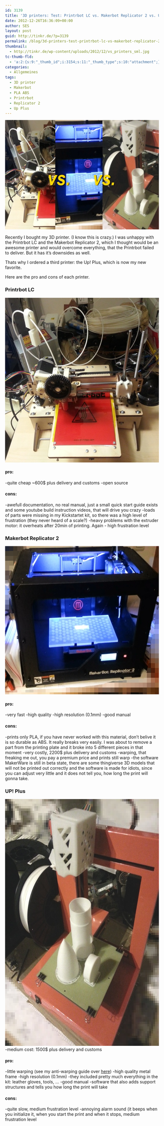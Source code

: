 ```yaml
---
id: 3139
title: '3D printers: Test: Printrbot LC vs. Makerbot Replicator 2 vs. Up! Plus'
date: 2012-12-26T16:36:09+00:00
author: SES
layout: post
guid: http://tinkr.de/?p=3139
permalink: /blog/3d-printers-test-printrbot-lc-vs-makerbot-replicator-2-vs-up/
thumbnail:
  - http://tinkr.de/wp-content/uploads/2012/12/vs_printers_sml.jpg
tc-thumb-fld:
  - 'a:2:{s:9:"_thumb_id";i:3154;s:11:"_thumb_type";s:10:"attachment";}'
categories:
  - Allgemeines
tags:
  - 3D printer
  - Makerbot
  - PLA ABS
  - Printrbot
  - Replicator 2
  - Up Plus
---
```

<img loading="lazy" src="/assets/2012/12/vs_printers.jpg" alt="3D printers" width="606" height="358" class="alignnone size-full wp-image-3154" />

Recently I bought my 3D printer. (I know this is crazy.) I was unhappy with the Printrbot LC and the Makerbot Replicator 2, which I thought would be an awesome printer and would overcome everything, that the Printrbot failed to deliver. But it has it&#8217;s downsides as well.

Thats why I ordered a third printer: the Up! Plus, which is now my new favorite.

Here are the pro and cons of each printer.

### Printrbot LC

<img loading="lazy" src="/assets/2012/08/printrbot.jpg" alt="Printrbot" width="606" height="539" class="alignnone size-full wp-image-2952" />

#### pro:

-quite cheap ~600$ plus delivery and customs
-open source

#### cons:

-awefull documentation, no real manual, just a small quick start guide exists and some youtube build instruction videos, that will drive you crazy
-loads of parts were missing in my Kickstartet kit, so there was a high level of frustration (they never heard of a scale?)
-heavy problems with the extruder motor: it overheats after 20min of printing. Again - high frustration level

### Makerbot Replicator 2

<img loading="lazy" src="/assets/2012/12/makerbot_replicator_2.jpg" alt="Makerbot Replicator 2" width="606" height="485" class="alignnone size-full wp-image-3149" />

#### pro:

-very fast
-high quality
-high resolution (0.1mm)
-good manual

#### cons:

-prints only PLA, if you have never worked with this material, don&#8217;t belive it is so durable as ABS. It really breaks very easily. I was about to remove a part from the printing plate and it broke into 5 different pieces in that moment
-very costly, 2200$ plus delivery and customs
-warping, that freaking me out, you pay a premium price and prints still warp
-the software MakerWare is still in beta state, there are some thingiverse 3D models that will not be printed out correctly and the software is made for idiots, since you can adjust very little and it does not tell you, how long the print will gonna take.

### UP! Plus

<img loading="lazy" src="/assets/2012/12/up_plus.jpg" alt="UP! Plus 3D printer" width="606" height="808" class="alignnone size-full wp-image-3147" />
-medium cost: 1500$ plus delivery and customs

#### pro:

-little warping (see my anti-warping guide over [here](http://tinkr.de/blog/3d-printer-plus-anti-warping-guide/))
-high quality metal frame
-high resolution (0.1mm)
-they included pretty much everything in the kit: leather gloves, tools, &#8230;
-good manual
-software that also adds support structures and tells you how long the print will take

#### cons:

-quite slow, medium frustration level
-annoying alarm sound (it beeps when you initialize it, when you start the print and when it stops, medium frustration level
